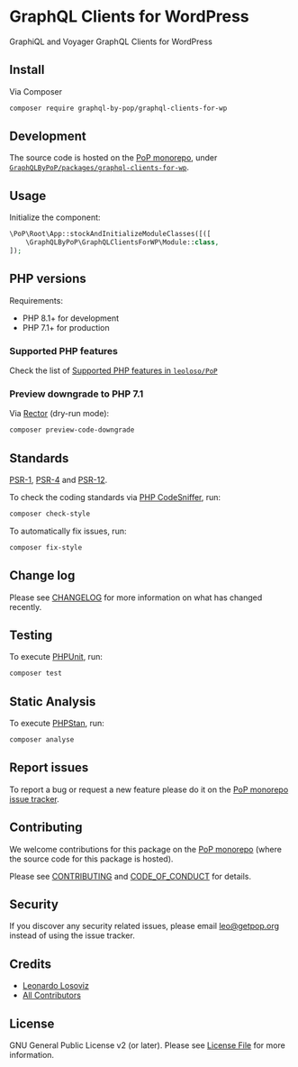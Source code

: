 # GraphQL Clients for WordPress

<!--
[![Build Status][ico-travis]][link-travis]
[![Quality Score][ico-code-quality]][link-code-quality]
[![Software License][ico-license]](LICENSE.md)
[![Latest Version on Packagist][ico-version]][link-packagist]
[![Coverage Status][ico-scrutinizer]][link-scrutinizer]
[![Total Downloads][ico-downloads]][link-downloads]
-->

GraphiQL and Voyager GraphQL Clients for WordPress

## Install

Via Composer

``` bash
composer require graphql-by-pop/graphql-clients-for-wp
```

## Development

The source code is hosted on the [PoP monorepo](https://github.com/leoloso/PoP), under [`GraphQLByPoP/packages/graphql-clients-for-wp`](https://github.com/leoloso/PoP/tree/master/layers/GraphQLByPoP/packages/graphql-clients-for-wp).

## Usage

Initialize the component:

``` php
\PoP\Root\App::stockAndInitializeModuleClasses([([
    \GraphQLByPoP\GraphQLClientsForWP\Module::class,
]);
```

## PHP versions

Requirements:

- PHP 8.1+ for development
- PHP 7.1+ for production

### Supported PHP features

Check the list of [Supported PHP features in `leoloso/PoP`](https://github.com/leoloso/PoP/blob/master/docs/supported-php-features.md)

### Preview downgrade to PHP 7.1

Via [Rector](https://github.com/rectorphp/rector) (dry-run mode):

```bash
composer preview-code-downgrade
```

## Standards

[PSR-1](https://www.php-fig.org/psr/psr-1), [PSR-4](https://www.php-fig.org/psr/psr-4) and [PSR-12](https://www.php-fig.org/psr/psr-12).

To check the coding standards via [PHP CodeSniffer](https://github.com/squizlabs/PHP_CodeSniffer), run:

``` bash
composer check-style
```

To automatically fix issues, run:

``` bash
composer fix-style
```

## Change log

Please see [CHANGELOG](CHANGELOG.md) for more information on what has changed recently.

## Testing

To execute [PHPUnit](https://phpunit.de/), run:

``` bash
composer test
```

## Static Analysis

To execute [PHPStan](https://github.com/phpstan/phpstan), run:

``` bash
composer analyse
```

## Report issues

To report a bug or request a new feature please do it on the [PoP monorepo issue tracker](https://github.com/leoloso/PoP/issues).

## Contributing

We welcome contributions for this package on the [PoP monorepo](https://github.com/leoloso/PoP) (where the source code for this package is hosted).

Please see [CONTRIBUTING](CONTRIBUTING.md) and [CODE_OF_CONDUCT](CODE_OF_CONDUCT.md) for details.

## Security

If you discover any security related issues, please email leo@getpop.org instead of using the issue tracker.

## Credits

- [Leonardo Losoviz][link-author]
- [All Contributors][link-contributors]

## License

GNU General Public License v2 (or later). Please see [License File](LICENSE.md) for more information.

[ico-version]: https://img.shields.io/packagist/v/graphql-by-pop/graphql-clients-for-wp.svg?style=flat-square
[ico-license]: https://img.shields.io/badge/license-GPLv2-brightgreen.svg?style=flat-square
[ico-travis]: https://img.shields.io/travis/graphql-by-pop/graphql-clients-for-wp/master.svg?style=flat-square
[ico-scrutinizer]: https://img.shields.io/scrutinizer/coverage/g/graphql-by-pop/graphql-clients-for-wp.svg?style=flat-square
[ico-code-quality]: https://img.shields.io/scrutinizer/g/graphql-by-pop/graphql-clients-for-wp.svg?style=flat-square
[ico-downloads]: https://img.shields.io/packagist/dt/graphql-by-pop/graphql-clients-for-wp.svg?style=flat-square

[link-packagist]: https://packagist.org/packages/graphql-by-pop/graphql-clients-for-wp
[link-travis]: https://travis-ci.org/graphql-by-pop/graphql-clients-for-wp
[link-scrutinizer]: https://scrutinizer-ci.com/g/graphql-by-pop/graphql-clients-for-wp/code-structure
[link-code-quality]: https://scrutinizer-ci.com/g/graphql-by-pop/graphql-clients-for-wp
[link-downloads]: https://packagist.org/packages/graphql-by-pop/graphql-clients-for-wp
[link-author]: https://github.com/leoloso
[link-contributors]: ../../../../../../contributors
